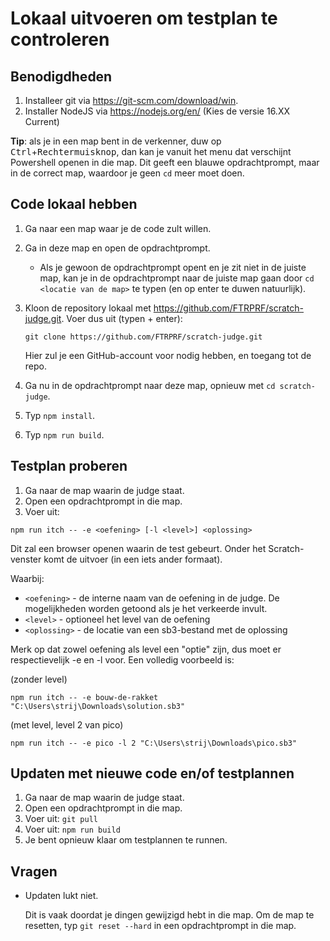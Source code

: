 # Lokaal uitvoeren om testplan te controleren

## Benodigdheden

1. Installeer git via https://git-scm.com/download/win.
2. Installer NodeJS via https://nodejs.org/en/ (Kies de versie 16.XX Current)

**Tip**: als je in een map bent in de verkenner, duw op <kbd>Ctrl</kbd>+<kbd>Rechtermuisknop</kbd>, dan kan je vanuit het menu dat verschijnt Powershell openen in die map. Dit geeft een blauwe opdrachtprompt, maar in de correct map, waardoor je geen `cd` meer moet doen.

## Code lokaal hebben

1. Ga naar een map waar je de code zult willen.
2. Ga in deze map en open de opdrachtprompt.
   - Als je gewoon de opdrachtprompt opent en je zit niet in de juiste map, kan je in de opdrachtprompt naar de juiste map gaan door `cd <locatie van de map>` te typen (en op enter te duwen natuurlijk).
3. Kloon de repository lokaal met https://github.com/FTRPRF/scratch-judge.git. Voer dus uit (typen + enter):

   ```
   git clone https://github.com/FTRPRF/scratch-judge.git
   ```

   Hier zul je een GitHub-account voor nodig hebben, en toegang tot de repo.

4. Ga nu in de opdrachtprompt naar deze map, opnieuw met `cd scratch-judge`.
5. Typ `npm install`.
6. Typ `npm run build`.

## Testplan proberen

1. Ga naar de map waarin de judge staat.
2. Open een opdrachtprompt in die map.
3. Voer uit:

```
npm run itch -- -e <oefening> [-l <level>] <oplossing>
```

Dit zal een browser openen waarin de test gebeurt.
Onder het Scratch-venster komt de uitvoer (in een iets ander formaat).

Waarbij:

- `<oefening>` - de interne naam van de oefening in de judge. De mogelijkheden worden getoond als je het verkeerde invult.
- `<level>` - optioneel het level van de oefening
- `<oplossing>` - de locatie van een sb3-bestand met de oplossing

Merk op dat zowel oefening als level een "optie" zijn, dus moet er respectievelijk -e en -l voor.
Een volledig voorbeeld is:

(zonder level)

```
npm run itch -- -e bouw-de-rakket "C:\Users\strij\Downloads\solution.sb3"
```

(met level, level 2 van pico)

```
npm run itch -- -e pico -l 2 "C:\Users\strij\Downloads\pico.sb3"
```

## Updaten met nieuwe code en/of testplannen

1. Ga naar de map waarin de judge staat.
2. Open een opdrachtprompt in die map.
3. Voer uit: `git pull`
4. Voer uit: `npm run build`
5. Je bent opnieuw klaar om testplannen te runnen.

## Vragen

- Updaten lukt niet.

  Dit is vaak doordat je dingen gewijzigd hebt in die map. Om de map te resetten, typ `git reset --hard` in een opdrachtprompt in die map.
